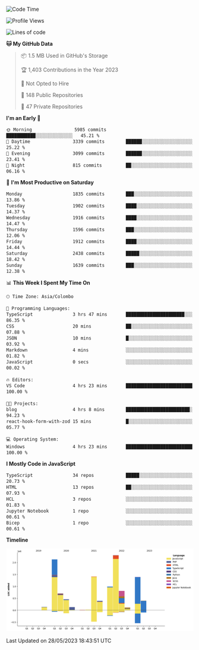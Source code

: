 
<!--START_SECTION:waka-->
![Code Time](http://img.shields.io/badge/Code%20Time-1%2C143%20hrs%203%20mins-blue)

![Profile Views](http://img.shields.io/badge/Profile%20Views-0-blue)

![Lines of code](https://img.shields.io/badge/From%20Hello%20World%20I%27ve%20Written-11.4%20million%20lines%20of%20code-blue)

**🐱 My GitHub Data** 

> 📦 1.5 MB Used in GitHub's Storage 
 > 
> 🏆 1,403 Contributions in the Year 2023
 > 
> 🚫 Not Opted to Hire
 > 
> 📜 148 Public Repositories 
 > 
> 🔑 47 Private Repositories 
 > 
**I'm an Early 🐤** 

```text
🌞 Morning                5985 commits        ███████████░░░░░░░░░░░░░░   45.21 % 
🌆 Daytime                3339 commits        ██████░░░░░░░░░░░░░░░░░░░   25.22 % 
🌃 Evening                3099 commits        ██████░░░░░░░░░░░░░░░░░░░   23.41 % 
🌙 Night                  815 commits         ██░░░░░░░░░░░░░░░░░░░░░░░   06.16 % 
```
📅 **I'm Most Productive on Saturday** 

```text
Monday                   1835 commits        ███░░░░░░░░░░░░░░░░░░░░░░   13.86 % 
Tuesday                  1902 commits        ████░░░░░░░░░░░░░░░░░░░░░   14.37 % 
Wednesday                1916 commits        ████░░░░░░░░░░░░░░░░░░░░░   14.47 % 
Thursday                 1596 commits        ███░░░░░░░░░░░░░░░░░░░░░░   12.06 % 
Friday                   1912 commits        ████░░░░░░░░░░░░░░░░░░░░░   14.44 % 
Saturday                 2438 commits        █████░░░░░░░░░░░░░░░░░░░░   18.42 % 
Sunday                   1639 commits        ███░░░░░░░░░░░░░░░░░░░░░░   12.38 % 
```


📊 **This Week I Spent My Time On** 

```text
🕑︎ Time Zone: Asia/Colombo

💬 Programming Languages: 
TypeScript               3 hrs 47 mins       ██████████████████████░░░   86.35 % 
CSS                      20 mins             ██░░░░░░░░░░░░░░░░░░░░░░░   07.88 % 
JSON                     10 mins             █░░░░░░░░░░░░░░░░░░░░░░░░   03.92 % 
Markdown                 4 mins              ░░░░░░░░░░░░░░░░░░░░░░░░░   01.82 % 
JavaScript               0 secs              ░░░░░░░░░░░░░░░░░░░░░░░░░   00.02 % 

🔥 Editors: 
VS Code                  4 hrs 23 mins       █████████████████████████   100.00 % 

🐱‍💻 Projects: 
blog                     4 hrs 8 mins        ████████████████████████░   94.23 % 
react-hook-form-with-zod 15 mins             █░░░░░░░░░░░░░░░░░░░░░░░░   05.77 % 

💻 Operating System: 
Windows                  4 hrs 23 mins       █████████████████████████   100.00 % 
```

**I Mostly Code in JavaScript** 

```text
TypeScript               34 repos            █████░░░░░░░░░░░░░░░░░░░░   20.73 % 
HTML                     13 repos            ██░░░░░░░░░░░░░░░░░░░░░░░   07.93 % 
HCL                      3 repos             ░░░░░░░░░░░░░░░░░░░░░░░░░   01.83 % 
Jupyter Notebook         1 repo              ░░░░░░░░░░░░░░░░░░░░░░░░░   00.61 % 
Bicep                    1 repo              ░░░░░░░░░░░░░░░░░░░░░░░░░   00.61 % 
```



**Timeline**

![Lines of Code chart](https://raw.githubusercontent.com/ccweerasinghe1994/ccweerasinghe1994/master/assets/bar_graph.png)


 Last Updated on 28/05/2023 18:43:51 UTC
<!--END_SECTION:waka-->
